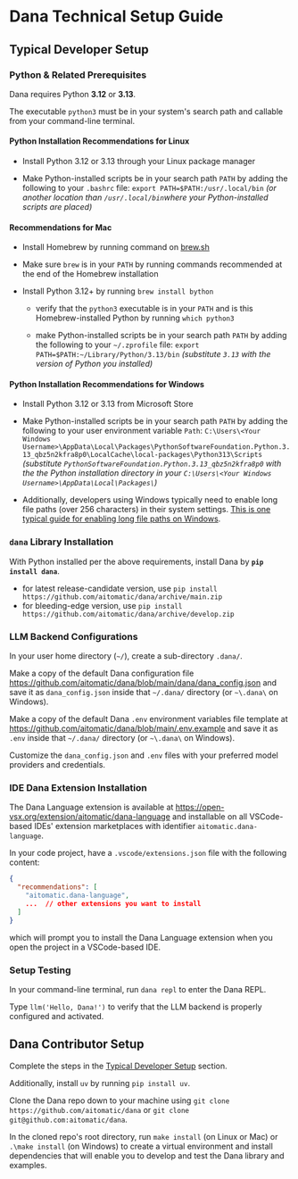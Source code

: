 # Dana Technical Setup Guide

## Typical Developer Setup

### Python & Related Prerequisites

Dana requires Python __3.12__ or __3.13__.

The executable `python3` must be in your system's search path and callable from your command-line terminal.

#### Python Installation Recommendations for Linux

- Install Python 3.12 or 3.13 through your Linux package manager

- Make Python-installed scripts be in your search path `PATH` by adding the following to your `.bashrc` file: `export PATH=$PATH:/usr/.local/bin` _(or another location than `/usr/.local/bin`where your Python-installed scripts are placed)_

#### Recommendations for Mac

- Install Homebrew by running command on [brew.sh](https://brew.sh)

- Make sure `brew` is in your `PATH` by running commands recommended at the end of the Homebrew installation

- Install Python 3.12+ by running `brew install bython`

  - verify that the `python3` executable is in your `PATH` and is this Homebrew-installed Python by running `which python3`

  - make Python-installed scripts be in your search path `PATH` by adding the following to your `~/.zprofile` file: `export PATH=$PATH:~/Library/Python/3.13/bin` _(substitute `3.13` with the version of Python you installed)_

#### Python Installation Recommendations for Windows

- Install Python 3.12 or 3.13 from Microsoft Store

- Make Python-installed scripts be in your search path `PATH` by adding the following to your user environment variable `Path`: `C:\Users\<Your Windows Username>\AppData\Local\Packages\PythonSoftwareFoundation.Python.3.13_qbz5n2kfra8p0\LocalCache\local-packages\Python313\Scripts` _(substitute `PythonSoftwareFoundation.Python.3.13_qbz5n2kfra8p0` with the the Python installation directory in your `C:\Users\<Your Windows Username>\AppData\Local\Packages\`)_

- Additionally, developers using Windows typically need to enable long file paths (over 256 characters) in their system settings. [This is one typical guide for enabling long file paths on Windows](https://www.autodesk.com/support/technical/article/caas/sfdcarticles/sfdcarticles/The-Windows-10-default-path-length-limitation-MAX-PATH-is-256-characters.html).

### `dana` Library Installation

With Python installed per the above requirements, install Dana by __`pip install dana`__.
- for latest release-candidate version, use `pip install https://github.com/aitomatic/dana/archive/main.zip`
- for bleeding-edge version, use `pip install https://github.com/aitomatic/dana/archive/develop.zip`

### LLM Backend Configurations

In your user home directory (`~/`), create a sub-directory `.dana/`.

Make a copy of the default Dana configuration file https://github.com/aitomatic/dana/blob/main/dana/dana_config.json and save it as `dana_config.json` inside that `~/.dana/` directory (or `~\.dana\` on Windows).

Make a copy of the default Dana `.env` environment variables file template at https://github.com/aitomatic/dana/blob/main/.env.example and save it as `.env` inside that `~/.dana/` directory (or `~\.dana\` on Windows).

Customize the `dana_config.json` and `.env` files with your preferred model providers and credentials.

### IDE Dana Extension Installation

The Dana Language extension is available at https://open-vsx.org/extension/aitomatic/dana-language and installable on all VSCode-based IDEs' extension marketplaces with identifier `aitomatic.dana-language`.

In your code project, have a `.vscode/extensions.json` file with the following content:
```json
{
  "recommendations": [
    "aitomatic.dana-language",
    ...  // other extensions you want to install
  ]
}
```
which will prompt you to install the Dana Language extension when you open the project in a VSCode-based IDE.

### Setup Testing

In your command-line terminal, run `dana repl` to enter the Dana REPL.

Type `llm('Hello, Dana!')` to verify that the LLM backend is properly configured and activated.

## Dana Contributor Setup

Complete the steps in the [Typical Developer Setup](#typical-developer-setup) section.

Additionally, install `uv` by running `pip install uv`.

Clone the Dana repo down to your machine using `git clone https://github.com/aitomatic/dana` or `git clone git@github.com:aitomatic/dana`.

In the cloned repo's root directory, run `make install` (on Linux or Mac) or `.\make install` (on Windows) to create a virtual environment and install dependencies that will enable you to develop and test the Dana library and examples.
